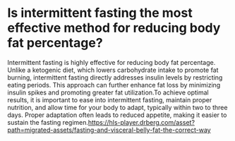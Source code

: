# Is intermittent fasting the most effective method for reducing body fat percentage?

Intermittent fasting is highly effective for reducing body fat percentage. Unlike a ketogenic diet, which lowers carbohydrate intake to promote fat burning, intermittent fasting directly addresses insulin levels by restricting eating periods. This approach can further enhance fat loss by minimizing insulin spikes and promoting greater fat utilization.To achieve optimal results, it is important to ease into intermittent fasting, maintain proper nutrition, and allow time for your body to adapt, typically within two to three days. Proper adaptation often leads to reduced appetite, making it easier to sustain the fasting regimen.https://hls-player.drberg.com/asset?path=migrated-assets/fasting-and-visceral-belly-fat-the-correct-way